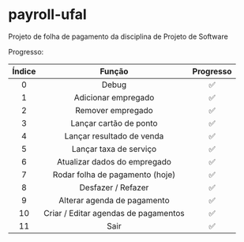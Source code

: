 # payroll-ufal
Projeto de folha de pagamento da disciplina de Projeto de Software

Progresso:


| Índice   |          Função                        | Progresso |
|:--------:|:--------------------------------------:|:---------:|
|     0    |  Debug                                 |     ✅    |
|     1    |  Adicionar empregado                   |     ✅    |
|     2    |  Remover empregado                     |     ✅    |
|     3    |  Lançar cartão de ponto                |     ✅    |
|     4    |  Lançar resultado de venda             |     ✅    |
|     5    |  Lançar taxa de serviço                |     ✅    |
|     6    |  Atualizar dados do empregado          |     ✅    |
|     7    |  Rodar folha de pagamento (hoje)       |     ✅    |
|     8    |  Desfazer / Refazer                    |     ✅    |
|     9    |  Alterar agenda de pagamento           |     ✅    |
|    10    |  Criar / Editar agendas de pagamentos  |     ✅    |
|    11    |  Sair                                  |     ✅    |